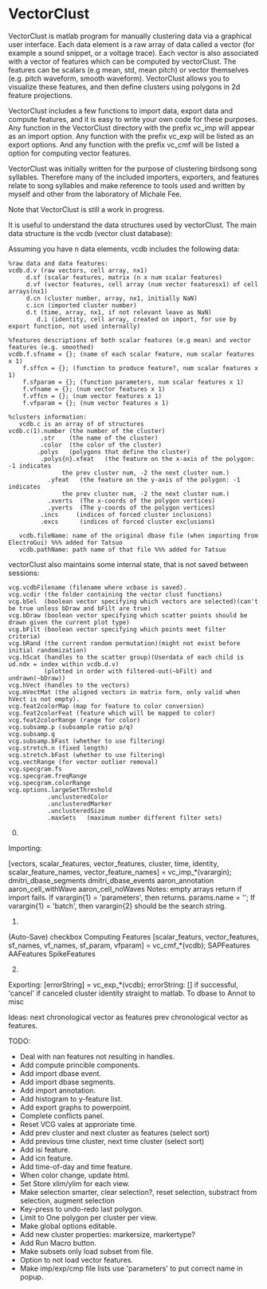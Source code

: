 VectorClust
=============

VectorClust is matlab program for manually clustering data via a graphical user interface.  Each data element is a raw array of data called a vector (for example a sound snippet, or a voltage trace).  Each vector is also associated with a vector of features which can be computed by vectorClust.  The features can be scalars (e.g mean, std, mean pitch) or vector themselves (e.g. pitch waveform, smooth waveform). VectorClust allows you to visualize these features, and then define clusters using polygons in 2d feature projections. 

VectorClust includes a few functions to import data, export data and compute features, and it is easy to write your own code for these purposes.  Any function in the VectorClust directory with the prefix vc_imp will appear as an import option.  Any function with the prefix vc_exp will be listed as an export options.  And any function with the prefix vc_cmf will be listed a option for computing vector features.

VectorClust was initially written for the purpose of clustering birdsong song syllables.  Therefore many of the included importers, exporters, and features relate to song syllables and make reference to tools used and written by myself and other from the laboratory of Michale Fee.

Note that VectorClust is still a work in progress.

It is useful to understand the data structures used by vectorClust.  The main data structure is the vcdb (vector clust database):

Assuming you have n data elements, vcdb includes the following data:

	%raw data and data features:
	vcdb.d.v (raw vectors, cell array, nx1)
	     d.sf (scalar features, matrix (n x num scalar features)
	     d.vf (vector features, cell array (num vector featuresx1) of cell arrays(nx1)
	     d.cn (cluster number, array, nx1, initially NaN)
	     c.icn (imported cluster number)
	     d.t (time, array, nx1, if not relevant leave as NaN)
            d.i (identity, cell array, created on import, for use by export function, not used internally)	

	%features descriptions of both scalar features (e.g mean) and vector features (e.g. smoothed)
	vcdb.f.sfname = {}; (name of each scalar feature, num scalar features x 1)
		f.sffcn = {}; (function to produce feature?, num scalar features x 1)
		f.sfparam = {}; (function parameters, num scalar features x 1)
		f.vfname = {}; (num vector features x 1)
		f.vffcn = {}; (num vector features x 1)
		f.vfparam = {}; (num vector features x 1)            

	%clusters information:
       vcdb.c is an array of of structures
	vcdb.c(1).number (the number of the cluster)
	         .str    (the name of the cluster)
	         .color  (the color of the cluster)
	        .polys   (polygons that define the cluster)
	         .polys{n}.xfeat   (the feature on the x-axis of the polygon: -1 indicates 
				   the prev cluster num, -2 the next cluster num.)
			   .yfeat   (the feature on the y-axis of the polygon: -1 indicates 
				   the prev cluster num, -2 the next cluster num.)
			   .xverts  (The x-coords of the polygon vertices)
			   .yverts  (The y-coords of the polygon vertices)
	         .incs     (indices of forced cluster inclusions)
	         .excs	    (indices of forced cluster exclusions)
     
       vcdb.fileName: name of the original dbase file (when importing from ElectroGui) %%% added for Tatsuo
       vcdb.pathName: path name of that file %%% added for Tatsuo
	
vectorClust also maintains some internal state, that is not saved between sessions:
    
	vcg.vcdbFilename (filename where vcbase is saved).
    vcg.vcdir (the folder containing the vector clust functions)
    vcg.bSel  (boolean vector specifying which vectors are selected)(can't be true unless bDraw and bFilt are true)
    vcg.bDraw (boolean vector specifying which scatter points should be drawn given the current plot type)
    vcg.bFilt (boolean vector specifying which points meet filter criteria)
    vcg.bRand (the current random permutation)(might not exist before initial randomization)
    vcg.hScat (handles to the scatter group)(Userdata of each child is ud.ndx = index within vcdb.d.v) 
              (plotted in order with filtered-out(~bFilt) and undrawn(~bDraw))
    vcg.hVect (handles to the vectors) 
    vcg.mVectMat (the aligned vectors in matrix form, only valid when hVect is not empty).
    vcg.feat2colorMap (map for feature to color conversion)
    vcg.feat2colorFeat (feature which will be mapped to color)
    vcg.feat2colorRange (range for color)
    vcg.subsamp.p (subsample ratio p/q)
    vcg.subsamp.q
    vcg.subsamp.bFast (whether to use filtering)
    vcg.stretch.n (fixed length)
    vcg.stretch.bFast (whether to use filtering)
    vcg.vectRange (for vector outlier removal)
    vcg.specgram.fs
    vcg.specgram.freqRange
    vcg.specgram.colorRange
    vcg.options.largeSetThreshold
               .unclusteredColor
               .unclusteredMarker
               .unclusteredSize
               .maxSets   (maximum number different filter sets)
               
    

0)
Importing:  
[vectors, scalar_features, vector_features, cluster, time, identity, scalar_feature_names, vector_feature_names] = vc_imp_*(varargin);
dmitri_dbase_segments
dmitri_dbase_events
aaron_annotation
aaron_cell_withWave
aaron_cell_noWaves
Notes: empty arrays return if import fails.
If varargin{1} = 'parameters', then returns. params.name = '';
If varargin{1} = 'batch', then varargin{2} should be the search string.


1) 
(Auto-Save) checkbox
Computing Features
	[scalar_featurs, vector_features, sf_names, vf_names, sf_param, vfparam] = vc_cmf_*(vcdb);
	SAPFeatures
	AAFeatures
	SpikeFeatures


2)
Exporting:
	[errorString] = vc_exp_*(vcdb);	
    errorString: [] if successful, 'cancel' if canceled
	cluster identity straight to matlab.
	To dbase
	to Annot
	to misc

Ideas:
next chronological vector as features
prev chronological vector as features.

TODO:

- Deal with nan features not resulting in handles.
- Add compute princible components.
- Add import dbase event.
- Add import dbase segments.
- Add import annotation.
- Add histogram to y-feature list.
- Add export graphs to powerpoint.
- Complete conflicts panel.
- Reset VCG vales at approriate time.
- Add prev cluster and next cluster as features (select sort)
- Add previous time cluster, next time cluster (select sort)
- Add isi feature.
- Add icn feature.
- Add time-of-day and time feature.
- When color change, update html.
- Set Store xlim/ylim for each view.
- Make selection smarter, clear selection?, reset selection, substract from selection, augment selection
- Key-press to undo-redo last polygon.
- Limit to One polygon per cluster per view.
- Make global options editable.
- Add new cluster properties: markersize, markertype?
- Add Run Macro button.
- Make subsets only load subset from file.
- Option to not load vector features.
- Make imp/exp/cmp file lists use 'parameters' to put correct name in popup.
